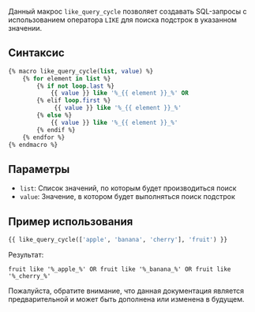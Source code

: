 Данный макрос `like_query_cycle` позволяет создавать SQL-запросы с использованием оператора `LIKE` для поиска подстрок в указанном значении.

## Синтаксис

```sql
{% macro like_query_cycle(list, value) %}
    {% for element in list %}
        {% if not loop.last %}
            {{ value }} like '%_{{ element }}_%' OR
        {% elif loop.first %}
             {{ value }} like '%_{{ element }}_%'
        {% else %}
            {{ value }} like '%_{{ element }}_%'
        {% endif %}
    {% endfor %}
{% endmacro %}

```

## Параметры

- `list`: Список значений, по которым будет производиться поиск
- `value`: Значение, в котором будет выполняться поиск подстрок

## Пример использования

```sql
{{ like_query_cycle(['apple', 'banana', 'cherry'], 'fruit') }}

```

Результат:

```
fruit like '%_apple_%' OR fruit like '%_banana_%' OR fruit like '%_cherry_%'

```

Пожалуйста, обратите внимание, что данная документация является предварительной и может быть дополнена или изменена в будущем.